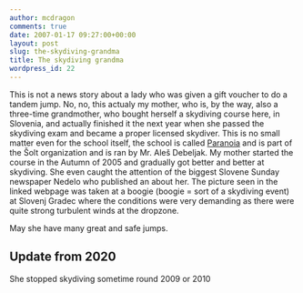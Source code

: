 ```yaml
---
author: mcdragon
comments: true
date: 2007-01-17 09:27:00+00:00
layout: post
slug: the-skydiving-grandma
title: The skydiving grandma
wordpress_id: 22
---
```


This is not a news story about a lady who was given a gift voucher to do a tandem jump. No, no, this actualy my mother, who is, by the way, also a three-time grandmother, who bought herself a skydiving course here, in Slovenia, and actually finished it the next year when she passed the skydiving exam and became a proper licensed skydiver.
This is no small matter even for the school itself, the school is called [Paranoia](http://solaparanoia.com/) and is part of the Šolt organization and is ran by Mr. Aleš Debeljak.
My mother started the course in the Autumn of 2005 and gradually got better and better at skydiving. She even caught the attention of the biggest Slovene Sunday newspaper Nedelo who published an about her. The picture seen in the linked webpage was taken at a boogie (boogie = sort of a skydiving event) at Slovenj Gradec where the conditions were very demanding as there were quite strong turbulent winds at the dropzone.

May she have many great and safe jumps.

## Update from 2020
She stopped skydiving sometime round 2009 or 2010
